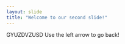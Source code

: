 ```yaml
---
layout: slide
title: "Welcome to our second slide!"
---
```

GYUZDVZUSD
Use the left arrow to go back!

